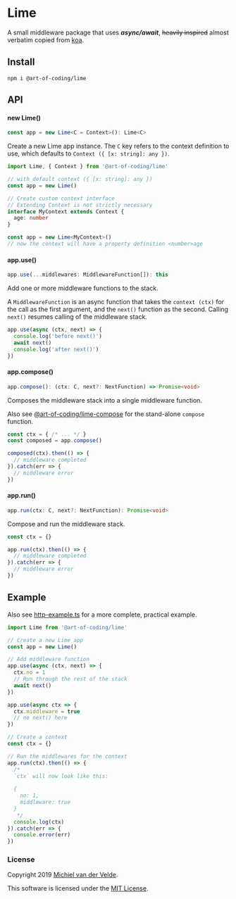 # Lime

A small middleware package that uses ***async/await***, ~~heavily inspired~~ almost
verbatim copied from [koa](https://github.com/koajs/koa).

## Install

```
npm i @art-of-coding/lime
```

## API

#### new Lime()

```ts
const app = new Lime<C = Context>(): Lime<C>
```

Create a new Lime app instance. The `C` key refers to the context definition to use,
which defaults to `Context ({ [x: string]: any })`.

```ts
import Lime, { Context } from '@art-of-coding/lime'

// with default context ({ [x: string]: any })
const app = new Lime()

// Create custom context interface
// Extending Context is not strictly necessary
interface MyContext extends Context {
  age: number
}

const app = new Lime<MyContext>()
// now the context will have a property definition <number>age
```

#### app.use()

```ts
app.use(...middlewares: MiddlewareFunction[]): this
```

Add one or more middleware functions to the stack.

A `MiddlewareFunction` is an async function that takes the `context (ctx)` for the
call as the first argument, and the `next()` function as the second. Calling `next()`
resumes calling of the middleware stack.

```ts
app.use(async (ctx, next) => {
  console.log('before next()')
  await next()
  console.log('after next()')
})
```

#### app.compose()

```ts
app.compose(): (ctx: C, next?: NextFunction) => Promise<void>
```

Composes the middleware stack into a single middleware function.

Also see [@art-of-coding/lime-compose](https://github.com/Art-of-Coding/lime-compose)
for the stand-alone `compose` function.

```ts
const ctx = { /* ... */ }
const composed = app.compose()

composed(ctx).then(() => {
  // middleware completed
}).catch(err => {
  // middleware error
})
```

#### app.run()

```ts
app.run(ctx: C, next?: NextFunction): Promise<void>
```

Compose and run the middleware stack.

```ts
const ctx = {}

app.run(ctx).then(() => {
  // middleware completed
}).catch(err => {
  // middleware error
})
```

## Example

Also see [http-example.ts](src/examples/http-example.ts) for a more complete, practical
example.

```ts
import Lime from '@art-of-coding/lime'

// Create a new Lime app
const app = new Lime()

// Add middleware function
app.use(async (ctx, next) => {
  ctx.no = 1
  // Run through the rest of the stack
  await next()
})

app.use(async ctx => {
  ctx.middleware = true
  // no next() here
})

// Create a context
const ctx = {}

// Run the middlewares for the context
app.run(ctx).then(() => {
  /*
  `ctx` will now look like this:
  
  {
    no: 1,
    middleware: true
  }
   */
  console.log(ctx)
}).catch(err => {
  console.error(err)
})
```

### License

Copyright 2019 [Michiel van der Velde](http://www.michielvdvelde.nl).

This software is licensed under the [MIT License](LICENSE).

